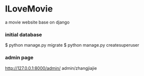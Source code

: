 # ILoveMovie
a movie website base on django

### initial database

$ python manage.py migrate
$ python manage.py createsuperuser


### admin page

http://127.0.0.1:8000/admin/   admin/zhangjiajie

